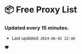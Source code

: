 # :package: Free Proxy List
### Updated every 15 minutes.

- Last updated: `2024-06-02 22:40`

:heart:

